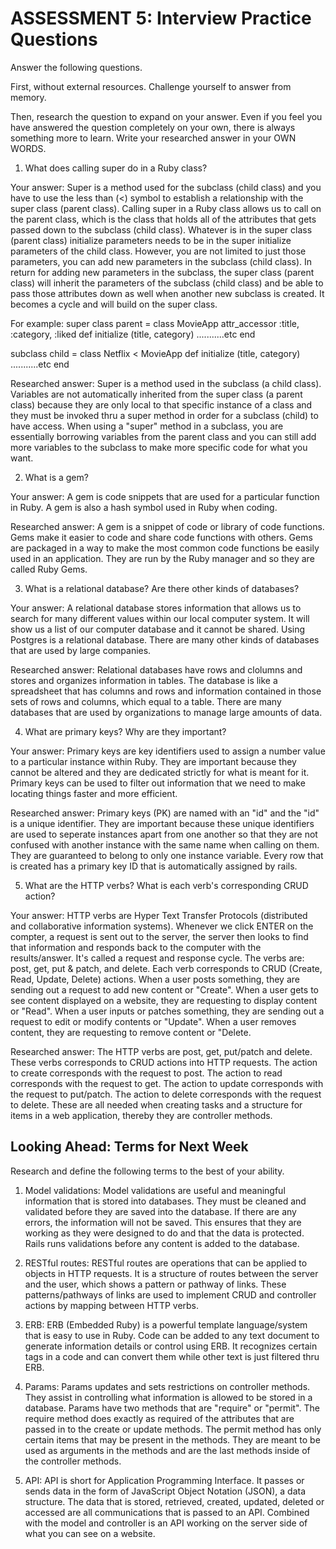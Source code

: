 # ASSESSMENT 5: Interview Practice Questions

Answer the following questions.

First, without external resources. Challenge yourself to answer from memory.

Then, research the question to expand on your answer. Even if you feel you have answered the question completely on your own, there is always something more to learn. Write your researched answer in your OWN WORDS.

1. What does calling super do in a Ruby class?

Your answer:
Super is a method used for the subclass (child class) and you have to use the less than (<) symbol to establish a relationship with the super class (parent class). Calling super in a Ruby class allows us to call on the parent class, which is the class that holds all of the attributes that gets passed down to the subclass (child class). Whatever is in the super class (parent class) initialize parameters needs to be in the super initialize parameters of the child class. However, you are not limited to just those parameters, you can add new parameters in the subclass (child class). In return for adding new parameters in the subclass, the super class (parent class) will inherit the parameters of the subclass (child class) and be able to pass those attributes down as well when another new subclass is created. It becomes a cycle and will build on the super class. 

For example: 
super class parent = 
  class MovieApp
    attr_accessor :title, :category, :liked
    def initialize (title, category) <!--parent initialize parameters-->
  ...........etc
  end

subclass child = 
  class Netflix < MovieApp <!--less than symbol ( < )-->
    def initialize (title, category) <!--same initialize parameters as parent class-->
  ...........etc
  end

Researched answer:
Super is a method used in the subclass (a child class). Variables are not automatically inherited from the super class (a parent class) because they are only local to that specific instance of a class and they must be invoked thru a super method in order for a subclass (child) to have access. When using a "super" method in a subclass, you are essentially borrowing variables from the parent class and you can still add more variables to the subclass to make more specific code for what you want.   

2. What is a gem?

Your answer:
A gem is code snippets that are used for a particular function in Ruby. A gem is also a hash symbol used in Ruby when coding. 
     
Researched answer:
A gem is a snippet of code or library of code functions. Gems make it easier to code and share code functions with others. Gems are packaged in a way to make the most common code functions be easily used in an application. They are run by the Ruby manager and so they are called Ruby Gems. 

3. What is a relational database? Are there other kinds of databases?

Your answer:
 A relational database stores information that allows us to search for many different values within our local computer system. It will show us a list of our computer database and it cannot be shared. Using Postgres is a relational database. There are many other kinds of databases that are used by large companies. 

Researched answer:
Relational databases have rows and clolumns and stores and organizes information in tables. The database is like a spreadsheet that has columns and rows and information contained in those sets of rows and columns, which equal to a table. There are many databases that are used by organizations to manage large amounts of data.  

4. What are primary keys? Why are they important?

Your answer:
Primary keys are key identifiers used to assign a number value to a particular instance within Ruby. They are important because they cannot be altered and they are dedicated strictly for what is meant for it. Primary keys can be used to filter out information that we need to make locating things faster and more efficient. 

Researched answer:
Primary keys (PK) are named with an "id" and the "id" is a unique identifier. They are important because these unique identifiers are used to seperate instances apart from one another so that they are not confused with another instance with the same name when calling on them. They are guaranteed to belong to only one instance variable. Every row that is created has a primary key ID that is automatically assigned by rails.     

5. What are the HTTP verbs? What is each verb's corresponding CRUD action?

Your answer:
HTTP verbs are Hyper Text Transfer Protocols (distributed and collaborative information systems). Whenever we click ENTER on the compter, a request is sent out to the server, the server then looks to find that information and responds back to the computer with the results/answer. It's called a request and response cycle. The verbs are: post, get, put & patch, and delete. Each verb corresponds to CRUD (Create, Read, Update, Delete) actions. When a user posts something, they are sending out a request to add new content or "Create". When a user gets to see content displayed on a website, they are requesting to display content or "Read". When a user inputs or patches something, they are sending out a request to edit or modify contents or "Update". When a user removes content, they are requesting to remove content or "Delete.  

Researched answer:
The HTTP verbs are post, get, put/patch and delete. These verbs corresponds to CRUD actions into HTTP requests. The action to create corresponds with the request to post. The action to read corresponds with the request to get. The action to update corresponds with the request to put/patch. The action to delete corresponds with the request to delete. These are all needed when creating tasks and a structure for items in a web application, thereby they are controller methods. 

## Looking Ahead: Terms for Next Week

Research and define the following terms to the best of your ability.

1. Model validations: Model validations are useful and meaningful information that is stored into databases. They must be cleaned and validated before they are saved into the database. If there are any errors, the information will not be saved. This ensures that they are working as they were designed to do and that the data is protected. Rails runs validations before any content is added to the database.  

2. RESTful routes: RESTful routes are operations that can be applied to objects in HTTP requests. It is a structure of routes between the server and the user, which shows a pattern or pathway of links. These patterns/pathways of links are used to implement CRUD and controller actions by mapping between HTTP verbs. 

3. ERB: ERB (Embedded Ruby) is a powerful template language/system that is easy to use in Ruby. Code can be added to any text document to generate information details or control using ERB. It recognizes certain tags in a code and can convert them while other text is just filtered thru ERB.  

4. Params: Params updates and sets restrictions on controller methods. They assist in controlling what information is allowed to be stored in a database. Params have two methods that are "require" or "permit". The require method does exactly as required of the attributes that are passed in to the create or update methods. The permit method has only certain items that may be present in the methods. They are meant to be used as arguments in the methods and are the last methods inside of the controller methods.

5. API: API is short for Application Programming Interface. It passes or sends data in the form of JavaScript Object Notation (JSON), a data structure. The data that is stored, retrieved, created, updated, deleted or accessed are all communications that is passed to an API. Combined with the model and controller is an API working on the server side of what you can see on a website.
